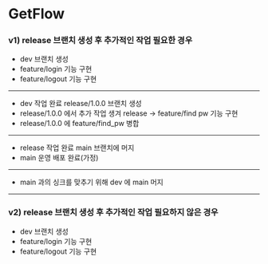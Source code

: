 # GetFlow

### v1) release 브랜치 생성 후 추가적인 작업 필요한 경우
- dev 브랜치 생성
- feature/login 기능 구현
- feature/logout 기능 구현
---
- dev 작업 완료 release/1.0.0 브랜치 생성
- release/1.0.0 에서 추가 작업 생겨 release -> feature/find pw 기능 구현
- release/1.0.0 에 feature/find_pw 병합
---
- release 작업 완료 main 브랜치에 머지
- main 운영 배포 완료(가정)
---
- main 과의 싱크를 맞추기 위해 dev 에 main 머지

---

### v2) release 브랜치 생성 후 추가적인 작업 필요하지 않은 경우
- dev 브랜치 생성
- feature/login 기능 구현
- feature/logout 기능 구현
